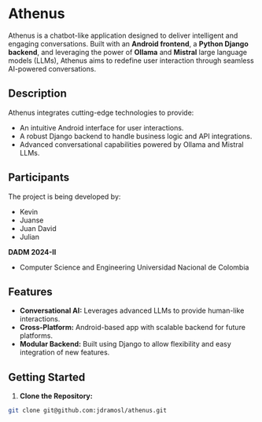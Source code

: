 # Athenus

Athenus is a chatbot-like application designed to deliver intelligent and engaging conversations. Built with an **Android frontend**, a **Python Django backend**, and leveraging the power of **Ollama** and **Mistral** large language models (LLMs), Athenus aims to redefine user interaction through seamless AI-powered conversations.

## Description

Athenus integrates cutting-edge technologies to provide:
- An intuitive Android interface for user interactions.
- A robust Django backend to handle business logic and API integrations.
- Advanced conversational capabilities powered by Ollama and Mistral LLMs.

## Participants

The project is being developed by:
- Kevin
- Juanse
- Juan David
- Julian

**DADM 2024-II**
- Computer Science and Engineering
Universidad Nacional de Colombia

## Features

- **Conversational AI:** Leverages advanced LLMs to provide human-like interactions.
- **Cross-Platform:** Android-based app with scalable backend for future platforms.
- **Modular Backend:** Built using Django to allow flexibility and easy integration of new features.

## Getting Started

1. **Clone the Repository:**
```bash
git clone git@github.com:jdramosl/athenus.git
```

